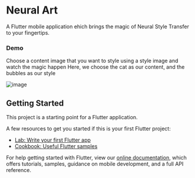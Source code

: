 # Neural Art

A Flutter mobile application ehich brings the magic of Neural Style Transfer to your fingertips.

### Demo
Choose a content image that you want to style using a style image and watch the magic happen
Here, we choose the cat as our content, and the bubbles as our style

![image](https://user-images.githubusercontent.com/75247817/144189465-c8b792b0-3aa7-4b8d-9497-b421a38cc9e2.png)


## Getting Started

This project is a starting point for a Flutter application.

A few resources to get you started if this is your first Flutter project:

- [Lab: Write your first Flutter app](https://flutter.dev/docs/get-started/codelab)
- [Cookbook: Useful Flutter samples](https://flutter.dev/docs/cookbook)

For help getting started with Flutter, view our
[online documentation](https://flutter.dev/docs), which offers tutorials,
samples, guidance on mobile development, and a full API reference.

